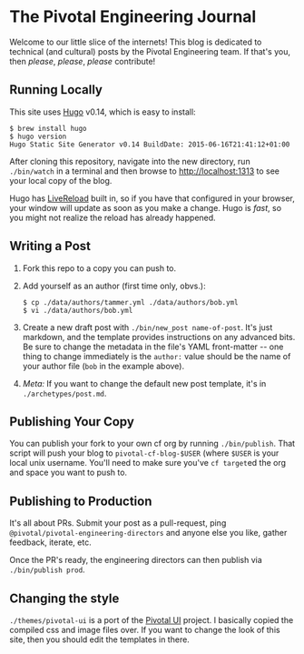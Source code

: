 # The Pivotal Engineering Journal

Welcome to our little slice of the internets!  This blog is dedicated to technical (and cultural) posts by the Pivotal Engineering team.  If that's you, then *please*, *please*, *please* contribute!

## Running Locally

This site uses [Hugo](http://gohugo.io) v0.14, which is easy to install:

~~~
$ brew install hugo
$ hugo version
Hugo Static Site Generator v0.14 BuildDate: 2015-06-16T21:41:12+01:00
~~~

After cloning this repository, navigate into the new directory, run `./bin/watch` in a terminal and then browse to [http://localhost:1313](http://localhost:1313) to see your local copy of the blog.

Hugo has [LiveReload](http://livereload.com/) built in, so if you have that configured in your browser, your window will update as soon as you make a change.  Hugo is *fast*, so you might not realize the reload has already happened.

## Writing a Post

1. Fork this repo to a copy you can push to.
1. Add yourself as an author (first time only, obvs.):

    ~~~
    $ cp ./data/authors/tammer.yml ./data/authors/bob.yml
    $ vi ./data/authors/bob.yml
    ~~~

1. Create a new draft post with `./bin/new_post name-of-post`.  It's just markdown, and the template provides instructions on any advanced bits.  Be sure to change the metadata in the file's YAML front-matter -- one thing to change immediately is the `author:` value should be the name of your author file (`bob` in the example above).

1. *Meta:* If you want to change the default new post template, it's in `./archetypes/post.md`.

## Publishing Your Copy

You can publish your fork to your own cf org by running `./bin/publish`.  That script will push your blog to `pivotal-cf-blog-$USER` (where `$USER` is your local unix username.  You'll need to make sure you've `cf target`ed the org and space you want to push to.

## Publishing to Production

It's all about PRs.  Submit your post as a pull-request, ping `@pivotal/pivotal-engineering-directors` and anyone else you like, gather feedback, iterate, etc.

Once the PR's ready, the engineering directors can then publish via `./bin/publish prod`.

## Changing the style

`./themes/pivotal-ui` is a port of the [Pivotal UI](https://github.com/pivotal-cf/pivotal-ui) project.  I basically copied the compiled css and image files over.  If you want to change the look of this site, then you should edit the templates in there.
